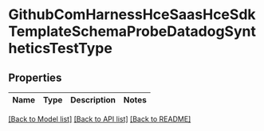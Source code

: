 # GithubComHarnessHceSaasHceSdkTemplateSchemaProbeDatadogSyntheticsTestType

## Properties
Name | Type | Description | Notes
------------ | ------------- | ------------- | -------------

[[Back to Model list]](../README.md#documentation-for-models) [[Back to API list]](../README.md#documentation-for-api-endpoints) [[Back to README]](../README.md)

